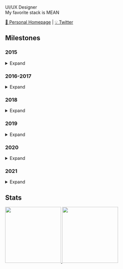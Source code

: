 UI/UX Designer  
My favorite stack is MEAN

<a href="https://google.com">🏡 Personal Homepage</a> |
<a href="https://twitter.com/noelschmidt_">💡 Twitter</a>

<h2>Milestones</h2>

<h3>2015</h3>
<details>
  <summary>Expand</summary>
  
  - Learned a lot of PC stuff
  
</details>
 
<h3>2016-2017</h3>
<details>
  <summary>Expand</summary>
  
  - Started teaching myself programming for Realsies (Java)
  - Learned dealing with documentations
  
</details>  
 
<h3>2018</h3>
<details>
  <summary>Expand</summary>
  
  - Learned HTML
  - Learned CSS
  
</details>
 
<h3>2019</h3>
<details>
  <summary>Expand</summary>
  
  - Learned a lot of Javascript
  - Learned MySQL
  - Learned MongoDB
  - Learned Express
  - Learned dealing with Gitlab
  
</details>

<h3>2020</h3>
<details>
  <summary>Expand</summary>
  
  - Learned a lot of Typescript
  - <a href="https://angular.io/">Learned a lot of Angular</a>
  - <a href="https://www.electronjs.org/">Learned Electron</a>
  - Learned PostgresSQL
  - Learned REST
  - <a href="https://jwt.io/">Learned JSON Web Tokens</a>
  - Founded a company
  - Created a Github profile
  - Wrote my first API interface
</details>

<h3>2021</h3>
<details>
  <summary>Expand</summary>
  
  - Let's see where 2021 will take me
</details>

<h2>Stats</h2>

<a href="https://github.com/noel-schmidt">
  <img height="180em" src="https://github-readme-stats-eight-theta.vercel.app/api?username=noel-schmidt&show_icons=true&theme=dark&include_all_commits=true&count_private=true"/>
  <img height="180em" src="https://github-readme-stats-eight-theta.vercel.app/api/top-langs/?username=noel-schmidt&layout=compact&exclude_lang=java+r&theme=dark" />
</a>
